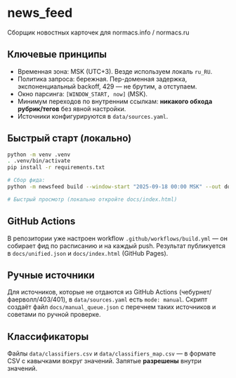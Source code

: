# news_feed

Сборщик новостных карточек для normacs.info / normacs.ru

## Ключевые принципы
- Временная зона: MSK (UTC+3). Везде используем локаль `ru_RU`.
- Политика запроса: бережная. Пер-доменная задержка, экспоненциальный backoff, 429 — не брутим, а отступаем.
- Окно парсинга: `[WINDOW_START, now]` (MSK).
- Минимум переходов по внутренним ссылкам: **никакого обхода рубрик/тегов** без явной настройки.
- Источники конфигурируются в `data/sources.yaml`.

## Быстрый старт (локально)

```bash
python -m venv .venv
. .venv/bin/activate
pip install -r requirements.txt

# Сбор фида:
python -m newsfeed build --window-start "2025-09-18 00:00 MSK" --out docs/unified.json

# Быстрый просмотр (локально откройте docs/index.html)
```

## GitHub Actions
В репозитории уже настроен workflow `.github/workflows/build.yml` — он собирает фид по расписанию и на каждый push.
Результат публикуется в `docs/unified.json` и `docs/index.html` (GitHub Pages).

## Ручные источники
Для источников, которые не отдаются из GitHub Actions (чебурнет/фаерволл/403/401), в `data/sources.yaml` есть `mode: manual`.
Скрипт создаёт файл `docs/manual_queue.json` с перечнем таких источников и советами по ручной проверке.

## Классификаторы
Файлы `data/classifiers.csv` и `data/classifiers_map.csv` — в формате CSV с кавычками вокруг значений. Запятые **разрешены** внутри значений.
